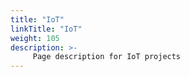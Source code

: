 ```yaml
---
title: "IoT"
linkTitle: "IoT"
weight: 105
description: >-
     Page description for IoT projects
---
```



